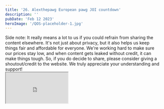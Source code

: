 ```yaml
---
title: '26. Alexthepawg European pawg JOI countdown'
description: ''
pubDate: 'Feb 12 2023'
heroImage: '/QOS-placeholder-1.jpg'
---
```

<div class="video_paragraph_header"> Side note: It really means a lot to us if you could refrain from sharing the content elsewhere. It's not just about privacy, but it also helps us keep things fair and affordable for everyone. We're working hard to make sure our prices stay low, and when content gets leaked without credit, it can make things tough. So, if you do decide to share, please consider giving a shoutout/credit to the website. We truly appreciate your understanding and support!</div>

<iframe src="https://drive.google.com/file/d/1ptpmRD9GrS1IhQrtOW_6sZt0T9L4O-G0/preview" width="200" height="100" allow="autoplay" allowfullscreen="allowfullscreen"></iframe>

<br>
<br>
<!---<a class="read_more" href="https://drive.google.com/file/d/1ptpmRD9GrS1IhQrtOW_6sZt0T9L4O-G0/view?usp=sharing">Download</a>--->